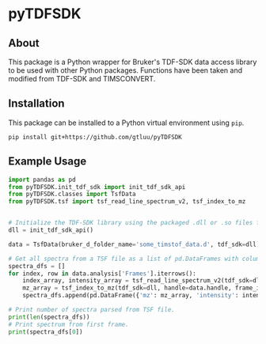 # pyTDFSDK

## About
This package is a Python wrapper for Bruker's TDF-SDK data access library to be used with other Python packages. Functions have been taken and modified from TDF-SDK and TIMSCONVERT.

## Installation
This package can be installed to a Python virtual environment using `pip`. 
```
pip install git+https://github.com/gtluu/pyTDFSDK
```

## Example Usage
```python
import pandas as pd
from pyTDFSDK.init_tdf_sdk import init_tdf_sdk_api
from pyTDFSDK.classes import TsfData
from pyTDFSDK.tsf import tsf_read_line_spectrum_v2, tsf_index_to_mz


# Initialize the TDF-SDK library using the packaged .dll or .so files for Windows or Linux, respectively.
dll = init_tdf_sdk_api()

data = TsfData(bruker_d_folder_name='some_timstof_data.d', tdf_sdk=dll)

# Get all spectra from a TSF file as a list of pd.DataFrames with columns for m/z and intensity in centroid mode. 
spectra_dfs = []
for index, row in data.analysis['Frames'].iterrows():
    index_array, intensity_array = tsf_read_line_spectrum_v2(tdf_sdk=dll, handle=data.handle, frame_id=int(row['Id']))
    mz_array = tsf_index_to_mz(tdf_sdk=dll, handle=data.handle, frame_id=int(row['Id']), indices=index_array)
    spectra_dfs.append(pd.DataFrame({'mz': mz_array, 'intensity': intensity_array}))

# Print number of spectra parsed from TSF file.
print(len(spectra_dfs))
# Print spectrum from first frame.
print(spectra_dfs[0])
```
